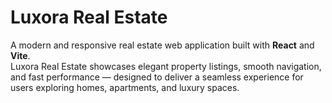# Luxora Real Estate 

A modern and responsive real estate web application built with **React** and **Vite**.  
Luxora Real Estate showcases elegant property listings, smooth navigation, and fast performance — designed to deliver a seamless experience for users exploring homes, apartments, and luxury spaces.  

